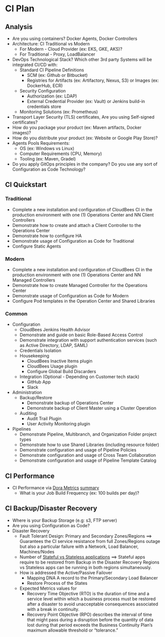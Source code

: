 # CI Plan

## Analysis

* Are you using containers? Docker Agents, Docker Controllers
* Architecture: CI Traditional vs Modern
  * For Modern - Cloud Provider (ex: EKS, GKE, AKS)?
  * For Traditional - Proxy, LoadBalancer
* DevOps Technological Stack? Which other 3rd party Systems will be integrated CI/CD with:
  * Standard CI Pipeline Definitions
    * SCM (ex: Github or Bitbucket)
    * Registries for Artifacts (ex: Artifactory, Nexus, S3) or Images (ex: DockerHub, ECR)
  * Security Configuration
    * Authorization (ex: LDAP)
    * External Credential Provider (ex: Vault) or Jenkins build-in credentials store
  * Monitoring Solutions (ex: Prometheus)
* Transport Layer Security (TLS) certificates, Are you using Self-signed certificates?
* How do you package your product (ex: Maven artifacts, Docker images)?
* How do you distribute your product (ex: Website or Google Play Store)?
* Agents Pools Requirements:
  * OS (ex: Windows vs Linux)
  * Computer Requirements (CPU, Memory)
  * Tooling (ex: Maven, Gradel)
* Do you apply GitOps principles in the company? Do you use any sort of Configuration as Code Technology?

## CI Quickstart

### Traditional

* Complete a new installation and configuration of CloudBees CI in the production environment with one (1) Operations Center and NN Client Controllers
* Demonstrate how to create and attach a Client Controller to the Operations Center
* Demonstrate how to configure HA
* Demonstrate usage of Configuration as Code for Traditional
* Configure Static Agents

### Modern

* Complete a new installation and configuration of CloudBees CI in the production environment with one (1) Operations Center and NN Managed Controllers
* Demonstrate how to create Managed Controller for the Operations Center
* Demonstrate usage of Configuration as Code for Modern
* Configure Pod templates in the Operation Center and Shared Libraries
  
### Common

* Configuration
  * CloudBees Jenkins Health Advisor
  * Demonstrate and guide on basic Role-Based Access Control
  * Demonstrate integration with support authentication services (such as Active Directory, LDAP, SAML)
  * Credentials Isolation
  * Housekeeping
    * CloudBees Inactive Items plugin
    * CloudBees Usage plugin
    * Configure Global Build Discarders
  * Integration (Optional - Depending on Customer tech stack)
    * GitHub App
    * Slack
* Administration
  * Backup/Restore
    * Demonstrate backup of Operations Center
    * Demonstrate backup of Client Master using a Cluster Operation
  * Auditing
    * Audit Trail Plugin
    * User Activity Monitoring plugin
* Pipelines
  * Demonstrate Pipeline, Multibranch, and Organization Folder project types
  * Demonstrate how to use Shared Libraries (including resource folder)
  * Demonstrate configuration and usage of Pipeline Policies
  * Demonstrate configuration and usage of Cross Team Collaboration
  * Demonstrate configuration and usage of Pipeline Template Catalog

## CI Performance

* CI Performance via [Dora Metrics](https://cloud.google.com/blog/products/devops-sre/using-the-four-keys-to-measure-your-devops-performance) [summary](https://storage.googleapis.com/gweb-cloudblog-publish/original_images/Calculating_the_metrics_frOhcbp.jpg)
  * What is your Job Build Frequency (ex: 100 builds per day)?

## CI Backup/Disaster Recovery

* Where is your Backup Storage (e.g: s3, FTP server)
* Are you using Configuration as Code?
* Disaster Recovery
  * Fault Tolerant Design: Primary and Secondary Zones/Regions ==> Guarantees the CI service resistance from full Zones/Regions outage but also a particular failure with a Network, Load Balancer, Machines/Nodes
  * Number of [Stateful vs Stateless applications](https://www.unixarena.com/2021/08/kubernetes-stateful-vs-stateless-applications.html/) ==> Stateful apps require to be restored from Backup in the Disaster Recovery Regions vs Stateless apps can be running in both regions simultaneously.
  * How is addressed the Active/Passive Failover
    * Mapping DNA A record to the Primary/Secondary Load Balancer
    * Restore Process of the States
  * Expected Metrics values for
    * Recovery Time Objective (RTO) is the duration of time and a service level within which a business process must be restored after a disaster to avoid unacceptable consequences associated with a break in continuity.
    * Recovery Point Objective (RPO) describes the interval of time that might pass during a disruption before the quantity of data lost during that period exceeds the Business Continuity Plan’s maximum allowable threshold or “tolerance.”
